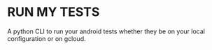 # RUN MY TESTS

A python CLI to run your android tests whether they be on your local 
configuration or on gcloud.
